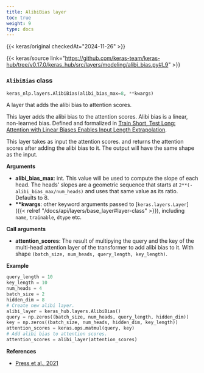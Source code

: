 ```yaml
---
title: AlibiBias layer
toc: true
weight: 9
type: docs
---
```


{{< keras/original checkedAt="2024-11-26" >}}

{{< keras/source link="https://github.com/keras-team/keras-hub/tree/v0.17.0/keras_hub/src/layers/modeling/alibi_bias.py#L9" >}}

### `AlibiBias` class

```python
keras_nlp.layers.AlibiBias(alibi_bias_max=8, **kwargs)
```

A layer that adds the alibi bias to attention scores.

This layer adds the alibi bias to the attention scores. Alibi bias is a
linear, non-learned bias. Defined and formalized in
[Train Short, Test Long: Attention with Linear Biases Enables Input Length Extrapolation](https://arxiv.org/abs/2108.12409).

This layer takes as input the attention scores. and returns the attention
scores after adding the alibi bias to it. The output will have the same
shape as the input.

**Arguments**

- **alibi_bias_max**: int. This value will be used to compute the slope of
  each head. The heads' slopes are a geometric sequence that starts at
  `2**(-alibi_bias_max/num_heads)` and uses that same value as its
  ratio. Defaults to 8.
- **\*\*kwargs**: other keyword arguments passed to [`keras.layers.Layer`]({{< relref "/docs/api/layers/base_layer#layer-class" >}}),
  including `name`, `trainable`, `dtype` etc.

**Call arguments**

- **attention_scores**: The result of multipying the query and the key of the
  multi-head attention layer of the transformer to add alibi bias to
  it. With shape `(batch_size, num_heads, query_length, key_length)`.

**Example**

```python
query_length = 10
key_length = 10
num_heads = 4
batch_size = 2
hidden_dim = 8
# Create new alibi layer.
alibi_layer = keras_hub.layers.AlibiBias()
query = np.zeros((batch_size, num_heads, query_length, hidden_dim))
key = np.zeros((batch_size, num_heads, hidden_dim, key_length))
attention_scores = keras.ops.matmul(query, key)
# Add alibi bias to attention scores.
attention_scores = alibi_layer(attention_scores)
```

**References**

- [Press et al., 2021](https://arxiv.org/abs/2108.12409)
